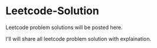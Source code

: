 # Leetcode-Solution
Leetcode problem solutions will be posted here.

I'll will share all leetcode problem solution with explaination.

